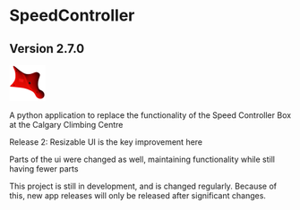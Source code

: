 # SpeedController
## Version 2.7.0
![alt text](https://github.com/Quantum158/SpeedController/blob/master/src/main/icons/base/64.png "Speed Controller")

A python application to replace the functionality of the Speed Controller Box at the Calgary Climbing Centre

Release 2:
Resizable UI is the key improvement here

Parts of the ui were changed as well, maintaining functionality while still having fewer parts

This project is still in development, and is changed regularly. Because of this, new app releases will only be released after significant changes.


